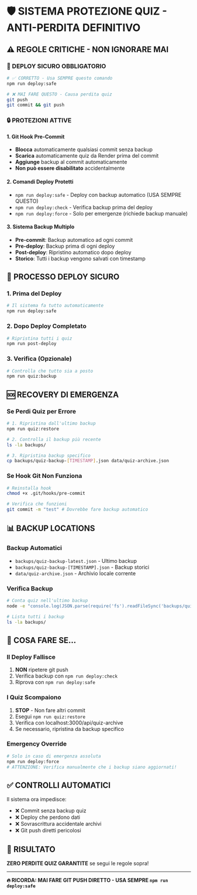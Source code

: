 # 🛡️ SISTEMA PROTEZIONE QUIZ - ANTI-PERDITA DEFINITIVO

## ⚠️ REGOLE CRITICHE - NON IGNORARE MAI

### 🚨 DEPLOY SICURO OBBLIGATORIO
```bash
# ✅ CORRETTO - Usa SEMPRE questo comando
npm run deploy:safe

# ❌ MAI FARE QUESTO - Causa perdita quiz
git push
git commit && git push
```

### 🔒 PROTEZIONI ATTIVE

#### **1. Git Hook Pre-Commit**
- **Blocca** automaticamente qualsiasi commit senza backup
- **Scarica** automaticamente quiz da Render prima del commit
- **Aggiunge** backup al commit automaticamente
- **Non può essere disabilitato** accidentalmente

#### **2. Comandi Deploy Protetti**
- `npm run deploy:safe` - Deploy con backup automatico (USA SEMPRE QUESTO)
- `npm run deploy:check` - Verifica backup prima del deploy
- `npm run deploy:force` - Solo per emergenze (richiede backup manuale)

#### **3. Sistema Backup Multiplo**
- **Pre-commit**: Backup automatico ad ogni commit
- **Pre-deploy**: Backup prima di ogni deploy
- **Post-deploy**: Ripristino automatico dopo deploy
- **Storico**: Tutti i backup vengono salvati con timestamp

## 🚀 PROCESSO DEPLOY SICURO

### **1. Prima del Deploy**
```bash
# Il sistema fa tutto automaticamente
npm run deploy:safe
```

### **2. Dopo Deploy Completato**
```bash
# Ripristina tutti i quiz
npm run post-deploy
```

### **3. Verifica (Opzionale)**
```bash
# Controlla che tutto sia a posto
npm run quiz:backup
```

## 🆘 RECOVERY DI EMERGENZA

### **Se Perdi Quiz per Errore**
```bash
# 1. Ripristina dall'ultimo backup
npm run quiz:restore

# 2. Controlla il backup più recente
ls -la backups/

# 3. Ripristina backup specifico
cp backups/quiz-backup-[TIMESTAMP].json data/quiz-archive.json
```

### **Se Hook Git Non Funziona**
```bash
# Reinstalla hook
chmod +x .git/hooks/pre-commit

# Verifica che funzioni
git commit -m "test" # Dovrebbe fare backup automatico
```

## 📊 BACKUP LOCATIONS

### **Backup Automatici**
- `backups/quiz-backup-latest.json` - Ultimo backup
- `backups/quiz-backup-[TIMESTAMP].json` - Backup storici
- `data/quiz-archive.json` - Archivio locale corrente

### **Verifica Backup**
```bash
# Conta quiz nell'ultimo backup
node -e "console.log(JSON.parse(require('fs').readFileSync('backups/quiz-backup-latest.json')).quizzes.length)"

# Lista tutti i backup
ls -la backups/
```

## 🚨 COSA FARE SE...

### **Il Deploy Fallisce**
1. **NON** ripetere git push
2. Verifica backup con `npm run deploy:check`
3. Riprova con `npm run deploy:safe`

### **I Quiz Scompaiono**
1. **STOP** - Non fare altri commit
2. Esegui `npm run quiz:restore`
3. Verifica con localhost:3000/api/quiz-archive
4. Se necessario, ripristina da backup specifico

### **Emergency Override**
```bash
# Solo in caso di emergenza assoluta
npm run deploy:force
# ATTENZIONE: Verifica manualmente che i backup siano aggiornati!
```

## ✅ CONTROLLI AUTOMATICI

Il sistema ora impedisce:
- ❌ Commit senza backup quiz
- ❌ Deploy che perdono dati
- ❌ Sovrascrittura accidentale archivi
- ❌ Git push diretti pericolosi

## 🎯 RISULTATO

**ZERO PERDITE QUIZ GARANTITE** se segui le regole sopra!

---

**🔥 RICORDA: MAI FARE GIT PUSH DIRETTO - USA SEMPRE `npm run deploy:safe`**
